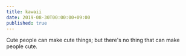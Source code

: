 ```yaml
---
title: kawaii
date: 2019-08-30T00:00:00+09:00
published: true
---
```


Cute people can make
cute things; but there's no thing that
can make people cute.